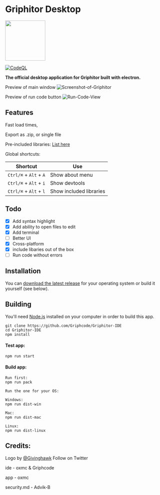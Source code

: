 # Griphitor Desktop

<img src="https://cdn.discordapp.com/attachments/894176496372047872/908841107113267200/Untitled_59.png" width="128"/>


[![CodeQL](https://github.com/Griphcode/Griphitor-IDE/actions/workflows/codeql-analysis.yml/badge.svg)](https://github.com/Griphcode/Griphitor-IDE/actions/workflows/codeql-analysis.yml)  <!--[![Node.js CI](https://github.com/Griphcode/Griphitor-IDE/actions/workflows/node.js.yml/badge.svg)](https://github.com/Griphcode/Griphitor-IDE/actions/workflows/node.js.yml)-->

**The official desktop application for Griphitor built with electron.**

Preview of main window
![Screenshot-of-Griphitor](https://user-images.githubusercontent.com/67136658/141463679-b6586b80-788b-4c36-88bc-fed61ce1d184.png)


Preview of run code button
![Run-Code-View](https://user-images.githubusercontent.com/67136658/141463620-5a7672a6-2408-4c59-8d76-ba37fed49e7d.png)


## Features

Fast load times,

Export as .zip, or single file

Pre-included libraries: <a href="https://github.com/Griphcode/Griphitor-IDE/wiki/List-of-pre-included-libraries">List here</a>

Global shortcuts:

| Shortcut               | Use                           |
| ---------------------- | ----------------------------- |
| `Ctrl/⌘` + `Alt` + `A` | Show about menu               |
| `Ctrl/⌘` + `Alt` + `i` | Show devtools                 |
| `Ctrl/⌘` + `Alt` + `l` | Show included libraries                 |

## Todo

- [X] Add syntax highlight
- [X] Add ability to open files to edit
- [X] Add terminal
- [ ] Better UI
- [X] Cross-platform
- [X] include libaries out of the box
- [ ] Run code without errors

## Installation

You can [download the latest release](https://github.com/Griphcode/Griphitor-IDE/releases/tag/latest) for your operating system or build it yourself (see below).

## Building

You'll need [Node.js](https://nodejs.org) installed on your computer in order to build this app.

```
git clone https://github.com/Griphcode/Griphitor-IDE
cd Griphitor-IDE
npm install
```

#### Test app:

```
npm run start
```

#### Build app:

```
Run first:
npm run pack

Run the one for your OS:

Windows:
npm run dist-win

Mac:
npm run dist-mac

Linux:
npm run dist-linux
```

## Credits:

Logo by [@Givinghawk](https://twitter.com/givinghawk) Follow on Twitter

ide - oxmc & Griphcode

app - oxmc

security.md - Advik-B
